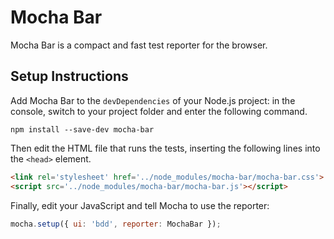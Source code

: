 # Mocha Bar

Mocha Bar is a compact and fast test reporter for the browser.

## Setup Instructions

Add Mocha Bar to the `devDependencies` of your Node.js project: in the console, switch to your
project folder and enter the following command.

```console
npm install --save-dev mocha-bar
```

Then edit the HTML file that runs the tests, inserting the following lines into the `<head>`
element.

```html
<link rel='stylesheet' href='../node_modules/mocha-bar/mocha-bar.css'>
<script src='../node_modules/mocha-bar/mocha-bar.js'></script>
```

Finally, edit your JavaScript and tell Mocha to use the reporter:

```js
mocha.setup({ ui: 'bdd', reporter: MochaBar });
```
